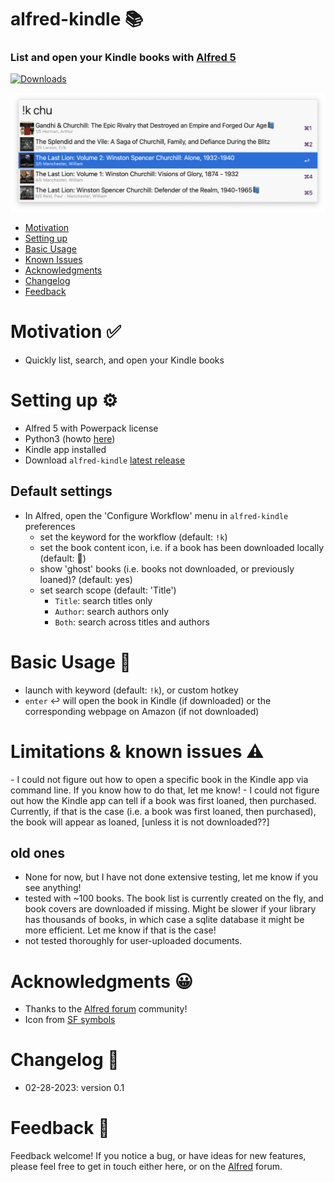 # alfred-kindle 📚


### List and open your Kindle books with [Alfred 5](https://www.alfredapp.com/) 



<a href="https://github.com/giovannicoppola/alfred-kindle/releases/latest/">
<img alt="Downloads"
src="https://img.shields.io/github/downloads/giovannicoppola/alfred-kindle/total?color=purple&label=Downloads"><br/>
</a>

![](images/kindle.png)


<!-- MarkdownTOC autolink="true" bracket="round" depth="3" autoanchor="true" -->

- [Motivation](#motivation)
- [Setting up](#setting-up)
- [Basic Usage](#usage)
- [Known Issues](#known-issues)
- [Acknowledgments](#acknowledgments)
- [Changelog](#changelog)
- [Feedback](#feedback)

<!-- /MarkdownTOC -->



<h1 id="motivation">Motivation ✅</h1>

- Quickly list, search, and open your Kindle books


<h1 id="setting-up">Setting up ⚙️</h1>

- Alfred 5 with Powerpack license
- Python3 (howto [here](https://www.freecodecamp.org/news/python-version-on-mac-update/))
- Kindle app installed
- Download `alfred-kindle` [latest release](https://github.com/giovannicoppola/alfred-kindle/releases/latest)



## Default settings 
- In Alfred, open the 'Configure Workflow' menu in `alfred-kindle` preferences
	- set the keyword for the workflow (default: `!k`)
	- set the book content icon, i.e. if a book has been downloaded locally (default: 📘)
	- show 'ghost' books (i.e. books not downloaded, or previously loaned)? (default: yes)
	- set search scope (default: 'Title')
		- `Title`: search titles only
		- `Author`: search authors only
		- `Both`: search across titles and authors


<h1 id="usage">Basic Usage 📖</h1>

- launch with keyword (default: `!k`), or custom hotkey
- `enter` ↩️ will open the book in Kindle (if downloaded) or the corresponding webpage on Amazon (if not downloaded)




<h1 id="known-issues">Limitations & known issues ⚠️</h1>
- I could not figure out how to open a specific book in the Kindle app via command line. If you know how to do that, let me know!
- I could not figure out how the Kindle app can tell if a book was first loaned, then purchased. Currently, if that is the case (i.e. a book was first loaned, then purchased), the book will appear as loaned, [unless it is not downloaded??]



## old ones
- None for now, but I have not done extensive testing, let me know if you see anything!
- tested with ~100 books. The book list is currently created on the fly, and book covers are downloaded if missing. Might be slower if your library has thousands of books, in which case a sqlite database it might be more efficient. Let me know if that is the case! 
- not tested thoroughly for user-uploaded documents.



<h1 id="acknowledgments">Acknowledgments 😀</h1>

- Thanks to the [Alfred forum](https://www.alfredforum.com) community!
- Icon from [SF symbols](https://developer.apple.com/sf-symbols/)

<h1 id="changelog">Changelog 🧰</h1>

- 02-28-2023: version 0.1


<h1 id="feedback">Feedback 🧐</h1>

Feedback welcome! If you notice a bug, or have ideas for new features, please feel free to get in touch either here, or on the [Alfred](https://www.alfredforum.com) forum. 
